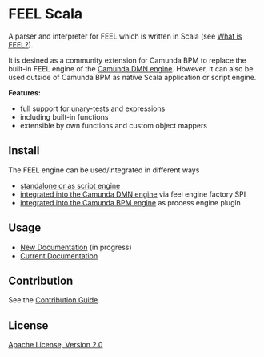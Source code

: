 # FEEL Scala

A parser and interpreter for FEEL which is written in Scala (see [What is FEEL?](https://camunda.github.io/feel-scala/what-is-feel)).

It is desined as a community extension for Camunda BPM to replace the built-in FEEL engine of the [Camunda DMN engine](https://github.com/camunda/camunda-engine-dmn). However, it can also be used outside of Camunda BPM as native Scala application or script engine. 

**Features:**

* full support for unary-tests and expressions
* including built-in functions
* extensible by own functions and custom object mappers

## Install

The FEEL engine can be used/integrated in different ways 

* [standalone or as script engine](https://github.com/camunda/feel-scala/tree/master/feel-engine#how-to-use-it)
* [integrated into the Camunda DMN engine](https://github.com/camunda/feel-scala/tree/master/feel-engine-factory#how-to-use-it) via feel engine factory SPI
* [integrated into the Camunda BPM engine](https://github.com/camunda/feel-scala/tree/master/feel-engine-plugin#how-to-use-it) as process engine plugin 

## Usage

* [New Documentation](https://camunda.github.io/feel-scala/) (in progress)
* [Current Documentation](https://github.com/camunda/feel-scala/wiki) 

## Contribution

See the [Contribution Guide](./CONTRIBUTING.md).

## License

[Apache License, Version 2.0](./LICENSE)
